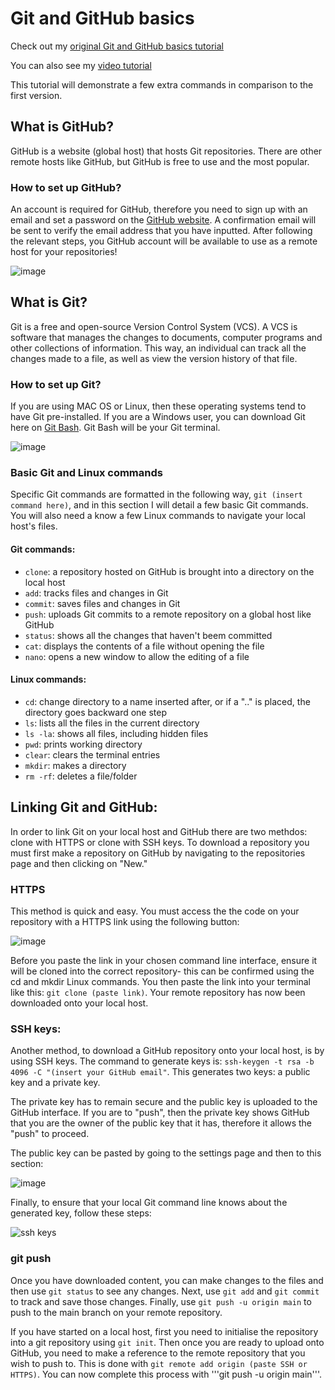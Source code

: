 # Git and GitHub basics

Check out my [original Git and GitHub basics tutorial](https://github.com/fahimtq1/github_basics)

You can also see my [video tutorial](https://testingcircle-my.sharepoint.com/:v:/g/personal/fqurashi_spartaglobal_com/ESVqrtVkHzZLnZ2j3sXa3ncBNPMjiM_5adSBBEUSZzPfqw)

This tutorial will demonstrate a few extra commands in comparison to the first version. 

## What is GitHub?

GitHub is a website (global host) that hosts Git repositories. There are other remote hosts like GitHub, but GitHub is free to use and the most popular.

### How to set up GitHub?

An account is required for GitHub, therefore you need to sign up with an email and set a password on the [GitHub website](https://github.com/). A confirmation email will be sent to verify the email address that you have inputted. After following the relevant steps, you GitHub account will be available to use as a remote host for your repositories!

![image](https://user-images.githubusercontent.com/99980305/182087513-8df9096b-f1b1-4ddb-947e-98f81e3ccb47.png)

## What is Git?

Git is a free and open-source Version Control System (VCS). A VCS is software that manages the changes to documents, computer programs and other collections of information. This way, an individual can track all the changes made to a file, as well as view the version history of that file. 

### How to set up Git?

If you are using MAC OS or Linux, then these operating systems tend to have Git pre-installed. If you are a Windows user, you can download Git here on [Git Bash](https://git-scm.com/download/win). Git Bash will be your Git terminal.

![image](https://user-images.githubusercontent.com/99980305/182088191-8d613443-0a33-4d72-827a-67ad58beaa3c.png)


### Basic Git and Linux commands

Specific Git commands are formatted in the following way, ```git (insert command here)```, and in this section I will detail a few basic Git commands. You will also need a know a few Linux commands to navigate your local host's files.

#### Git commands:

- ```clone```: a repository hosted on GitHub is brought into a directory on the local host
- ```add```: tracks files and changes in Git
- ```commit```: saves files and changes in Git
- ```push```: uploads Git commits to a remote repository on a global host like GitHub
- ```status```: shows all the changes that haven't beem committed
- ```cat```: displays the contents of a file without opening the file
- ```nano```: opens a new window to allow the editing of a file

#### Linux commands:

- ```cd```: change directory to a name inserted after, or if a ".." is placed, the directory goes backward one step
- ```ls```: lists all the files in the current directory
- ```ls -la```: shows all files, including hidden files
- ```pwd```: prints working directory
- ```clear```: clears the terminal entries
- ```mkdir```: makes a directory
- ```rm -rf```: deletes a file/folder

## Linking Git and GitHub:

In order to link Git on your local host and GitHub there are two methdos: clone with HTTPS or clone with SSH keys. To download a repository you must first make a repository on GitHub by navigating to the repositories page and then clicking on "New."

### HTTPS

This method is quick and easy. You must access the the code on your repository with a HTTPS link using the following button:

![image](https://user-images.githubusercontent.com/99980305/182091461-1231d393-7956-41c8-b807-a3e2e3ec85b3.png)

Before you paste the link in your chosen command line interface, ensure it will be cloned into the correct repository- this can be confirmed using the cd and mkdir Linux commands. You then paste the link into your terminal like this: ```git clone (paste link)```. Your remote repository has now been downloaded onto your local host. 

### SSH keys:

Another method, to download a GitHub repository onto your local host, is by using SSH keys. The command to generate keys is: ```ssh-keygen -t rsa -b 4096 -C "(insert your GitHub email"```. This generates two keys: a public key and a private key. 

The private key has to remain secure and the public key is uploaded to the GitHub interface. If you are to "push", then the private key shows GitHub that you are the owner of the public key that it has, therefore it allows the "push" to proceed. 

The public key can be pasted by going to the settings page and then to this section:

![image](https://user-images.githubusercontent.com/99980305/182094954-a00d8f4c-4b08-4e3b-9a67-c10806517b52.png)

Finally, to ensure that your local Git command line knows about the generated key, follow these steps:

![ssh keys](https://user-images.githubusercontent.com/99980305/182096165-d7781875-c166-4aae-bc1c-3af811658218.png)

### git push 

Once you have downloaded content, you can make changes to the files and then use ```git status``` to see any changes. Next, use ```git add``` and ```git commit``` to track and save those changes. Finally, use ```git push -u origin main``` to push to the main branch on your remote repository. 

If you have started on a local host, first you need to initialise the repository into a git repository using ```git init```. Then once you are ready to upload onto GitHub, you need to make a reference to the remote repository that you wish to push to. This is done with ```git remote add origin (paste SSH or HTTPS)```. You can now complete this process with '''git push -u origin main'''.
